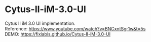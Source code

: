 # Cytus-II-iM-3.0-UI

Cytus II iM 3.0 UI implementation.  
Reference: https://www.youtube.com/watch?v=BNCxntSgr1w&t=5s  
DEMO: https://fixiabis.github.io/Cytus-II-iM-3.0-UI  
